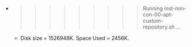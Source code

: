 * >>>>>>>>> Running inst-min-con-00-apt-custom-repository.sh ...
  * Disk size = 1526948K. Space Used = 2456K.
